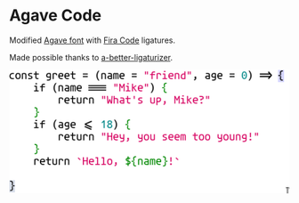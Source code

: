 # Agave Code

Modified [Agave font](https://github.com/agarick/agave) with [Fira Code](https://github.com/tonsky/FiraCode) ligatures.

Made possible thanks to [a-better-ligaturizer](https://github.com/lemeb/a-better-ligaturizer).

![Preview](/img/preview.png)
